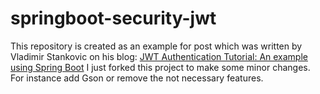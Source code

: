 # springboot-security-jwt

This repository is created as an example for post which was written by Vladimir Stankovic on his blog: [JWT Authentication Tutorial: An example using Spring Boot](http://svlada.com/jwt-token-authentication-with-spring-boot/)
I just forked this project to make some minor changes. For instance add Gson or remove the not necessary features. 